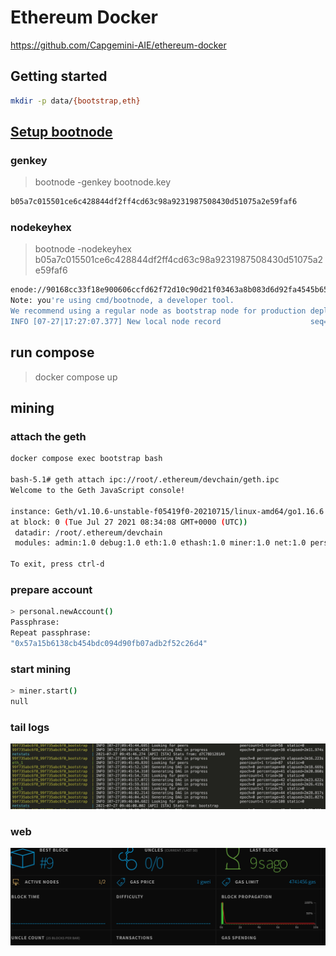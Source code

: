 # Ethereum Docker

https://github.com/Capgemini-AIE/ethereum-docker

## Getting started

```sh
mkdir -p data/{bootstrap,eth} 
```

## [Setup bootnode](https://geth.ethereum.org/docs/getting-started/private-net)

### genkey

> bootnode -genkey bootnode.key

```sh
b05a7c015501ce6c428844df2ff4cd63c98a9231987508430d51075a2e59faf6
```

### nodekeyhex

> bootnode -nodekeyhex b05a7c015501ce6c428844df2ff4cd63c98a9231987508430d51075a2e59faf6

```sh
enode://90168cc33f18e900606ccfd62f72d10c90d21f03463a8b083d6d92fa4545b6551312f75551d47d53b166aa918ac7495dba087effc3408c2da0c716c9022f10b3@127.0.0.1:0?discport=30301
Note: you're using cmd/bootnode, a developer tool.
We recommend using a regular node as bootstrap node for production deployments.
INFO [07-27|17:27:07.377] New local node record                    seq=1 id=bf81e45805a470c5 ip=<nil> udp=0 tcp=0
```

## run compose

> docker compose up

## mining

### attach the geth

```sh
docker compose exec bootstrap bash

bash-5.1# geth attach ipc://root/.ethereum/devchain/geth.ipc
Welcome to the Geth JavaScript console!

instance: Geth/v1.10.6-unstable-f05419f0-20210715/linux-amd64/go1.16.6
at block: 0 (Tue Jul 27 2021 08:34:08 GMT+0000 (UTC))
 datadir: /root/.ethereum/devchain
 modules: admin:1.0 debug:1.0 eth:1.0 ethash:1.0 miner:1.0 net:1.0 personal:1.0 rpc:1.0 txpool:1.0 web3:1.0

To exit, press ctrl-d
```

### prepare account

```sh
> personal.newAccount()
Passphrase:
Repeat passphrase:
"0x57a15b6138cb454bdc094d90fb07adb2f52c26d4"
```

### start mining

```sh
> miner.start()
null
```

### tail logs

![logs](./images/1627379241363.jpg)


### web

![web](./images/1627379455441.jpg)

